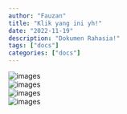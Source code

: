 ```yaml
---
author: "Fauzan"
title: "Klik yang ini yh!"
date: "2022-11-19"
description: "Dokumen Rahasia!"
tags: ["docs"]
categories: ["docs"]
---
```


![images](/jawaban-1.png.jpg#center)
<br/>
![images](/jawaban-2.png.jpg#center)
<br/>
![images](/jawaban-3.png.jpg#center)
<br/>
![images](/jawaban-4.png.jpg#center)
<br/>